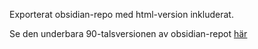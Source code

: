 Exporterat obsidian-repo med html-version inkluderat.

Se den underbara 90-talsversionen av obsidian-repot [här](https://klalle.github.io/MM-Rheem/MagicMirror.md.html)